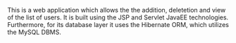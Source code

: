This is a web application which allows the the addition, deletetion and view of the list of users. It is built using the JSP and Servlet JavaEE technologies. Furthermore, for its database layer it uses the Hibernate ORM, which utilizes the MySQL DBMS.
